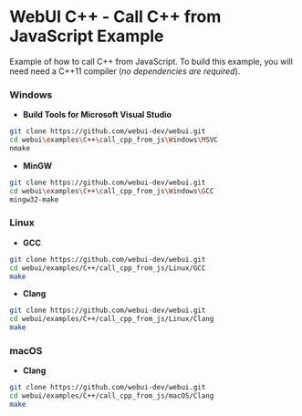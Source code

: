 
# WebUI C++ - Call C++ from JavaScript Example

Example of how to call C++ from JavaScript. To build this example, you will need need a C++11 compiler (*no dependencies are required*).

### Windows

- **Build Tools for Microsoft Visual Studio**
```sh
git clone https://github.com/webui-dev/webui.git
cd webui\examples\C++\call_cpp_from_js\Windows\MSVC
nmake
```

- **MinGW**
```sh
git clone https://github.com/webui-dev/webui.git
cd webui\examples\C++\call_cpp_from_js\Windows\GCC
mingw32-make
```

### Linux

- **GCC**
```sh
git clone https://github.com/webui-dev/webui.git
cd webui/examples/C++/call_cpp_from_js/Linux/GCC
make
```

- **Clang**
```sh
git clone https://github.com/webui-dev/webui.git
cd webui/examples/C++/call_cpp_from_js/Linux/Clang
make
```

### macOS

- **Clang**
```sh
git clone https://github.com/webui-dev/webui.git
cd webui/examples/C++/call_cpp_from_js/macOS/Clang
make
```
